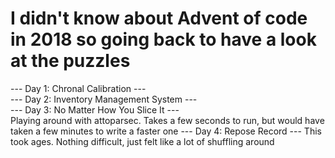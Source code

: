 # I didn't know about Advent of code in 2018 so going back to have a look at the puzzles

--- Day 1: Chronal Calibration ---   
--- Day 2: Inventory Management System ---   
--- Day 3: No Matter How You Slice It ---   
    Playing around with attoparsec. Takes a few seconds to run, but would have taken a few minutes to write a faster one
--- Day 4: Repose Record ---
    This took ages. Nothing difficult, just felt like a lot of shuffling around
